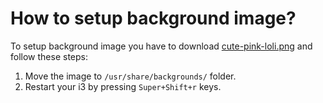 # How to setup background image?

To setup background image you have to download [cute-pink-loli.png](cute-pink-loli.png) and follow these steps:
1. Move the image to `/usr/share/backgrounds/` folder.
2. Restart your i3 by pressing `Super+Shift+r` keys.
